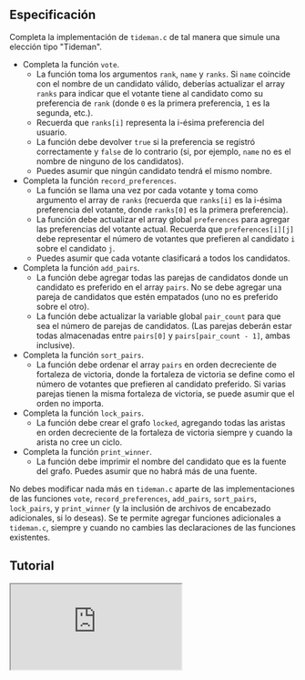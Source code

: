 Especificación
-------------

Completa la implementación de `tideman.c` de tal manera que simule una elección tipo "Tideman".

*   Completa la función `vote`.
    *   La función toma los argumentos `rank`, `name` y `ranks`. Si `name` coincide con el nombre de un candidato válido, deberías actualizar el array `ranks` para indicar que el votante tiene al candidato como su preferencia de `rank` (donde `0` es la primera preferencia, `1` es la segunda, etc.).
    *   Recuerda que `ranks[i]` representa la i-ésima preferencia del usuario.
    *   La función debe devolver `true` si la preferencia se registró correctamente y `false` de lo contrario (si, por ejemplo, `name` no es el nombre de ninguno de los candidatos).
    *   Puedes asumir que ningún candidato tendrá el mismo nombre.
*   Completa la función `record_preferences`.
    *   La función se llama una vez por cada votante y toma como argumento el array de `ranks` (recuerda que `ranks[i]` es la i-ésima preferencia del votante, donde `ranks[0]` es la primera preferencia).
    *   La función debe actualizar el array global `preferences` para agregar las preferencias del votante actual. Recuerda que `preferences[i][j]` debe representar el número de votantes que prefieren al candidato `i` sobre el candidato `j`.
    *   Puedes asumir que cada votante clasificará a todos los candidatos.
*   Completa la función `add_pairs`.
    *   La función debe agregar todas las parejas de candidatos donde un candidato es preferido en el array `pairs`. No se debe agregar una pareja de candidatos que estén empatados (uno no es preferido sobre el otro).
    *   La función debe actualizar la variable global `pair_count` para que sea el número de parejas de candidatos. (Las parejas deberán estar todas almacenadas entre `pairs[0]` y `pairs[pair_count - 1]`, ambas inclusive).
*   Completa la función `sort_pairs`.
    *   La función debe ordenar el array `pairs` en orden decreciente de fortaleza de victoria, donde la fortaleza de victoria se define como el número de votantes que prefieren al candidato preferido. Si varias parejas tienen la misma fortaleza de victoria, se puede asumir que el orden no importa.
*   Completa la función `lock_pairs`.
    *   La función debe crear el grafo `locked`, agregando todas las aristas en orden decreciente de la fortaleza de victoria siempre y cuando la arista no cree un ciclo.
*   Completa la función `print_winner`.
    *   La función debe imprimir el nombre del candidato que es la fuente del grafo. Puedes asumir que no habrá más de una fuente.

No debes modificar nada más en `tideman.c` aparte de las implementaciones de las funciones `vote`, `record_preferences`, `add_pairs`, `sort_pairs`, `lock_pairs`, y `print_winner` (y la inclusión de archivos de encabezado adicionales, si lo deseas). Se te permite agregar funciones adicionales a `tideman.c`, siempre y cuando no cambies las declaraciones de las funciones existentes.

Tutorial
-----------

<div class="ratio ratio-16x9" data-video=""><iframe allow="accelerometer; autoplay; encrypted-media; gyroscope; picture-in-picture" allowfullscreen="" class="border" data-video="" src="https://www.youtube.com/embed/kb83NwyYI68?modestbranding=0&amp;rel=0&amp;showinfo=0"></iframe></div>